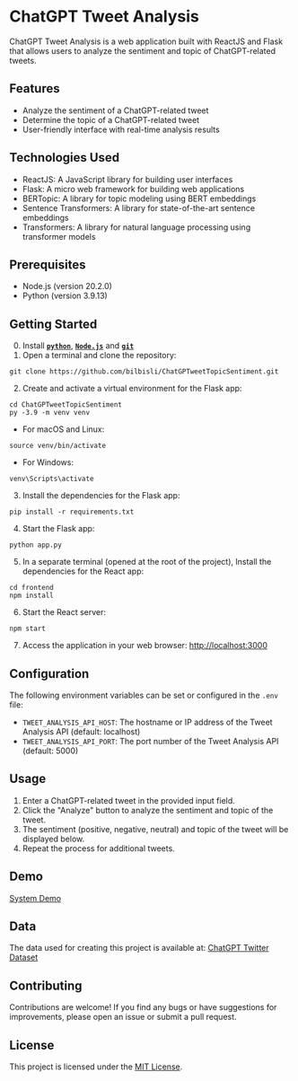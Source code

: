 # ChatGPT Tweet Analysis

ChatGPT Tweet Analysis is a web application built with ReactJS and Flask that allows users to analyze the sentiment and topic of ChatGPT-related tweets.

## Features

- Analyze the sentiment of a ChatGPT-related tweet
- Determine the topic of a ChatGPT-related tweet
- User-friendly interface with real-time analysis results

## Technologies Used

- ReactJS: A JavaScript library for building user interfaces
- Flask: A micro web framework for building web applications
- BERTopic: A library for topic modeling using BERT embeddings
- Sentence Transformers: A library for state-of-the-art sentence embeddings
- Transformers: A library for natural language processing using transformer models

## Prerequisites

- Node.js (version 20.2.0)
- Python (version 3.9.13)

## Getting Started

0. Install [**`python`**](https://www.python.org/downloads/release/python-3913/), [**`Node.js`**](https://nodejs.org/dist/v20.2.0/) and [**`git`**](https://git-scm.com/downloads)
1. Open a terminal and clone the repository:
```
git clone https://github.com/bilbisli/ChatGPTweetTopicSentiment.git
```
2. Create and activate a virtual environment for the Flask app:
```
cd ChatGPTweetTopicSentiment
py -3.9 -m venv venv
```
 * For macOS and Linux:
```
source venv/bin/activate
```
 * For Windows:
```
venv\Scripts\activate
```
3. Install the dependencies for the Flask app:
```
pip install -r requirements.txt
```
4. Start the Flask app:
```
python app.py
```
5. In a separate terminal (opened at the root of the project), Install the dependencies for the React app:
```
cd frontend
npm install
```
6. Start the React server:
```
npm start
```
7. Access the application in your web browser:
    [http://localhost:3000](http://localhost:3000)

## Configuration

The following environment variables can be set or configured in the `.env` file:

- `TWEET_ANALYSIS_API_HOST`: The hostname or IP address of the Tweet Analysis API (default: localhost)
- `TWEET_ANALYSIS_API_PORT`: The port number of the Tweet Analysis API (default: 5000)

## Usage

1. Enter a ChatGPT-related tweet in the provided input field.
2. Click the "Analyze" button to analyze the sentiment and topic of the tweet.
3. The sentiment (positive, negative, neutral) and topic of the tweet will be displayed below.
4. Repeat the process for additional tweets.

## Demo

[System Demo](https://github.com/bilbisli/ChatGPTweetTopicSentiment/assets/73055024/5221a1c0-cdc5-45ce-a392-7760942f0319)

## Data

The data used for creating this project is available at:
[ChatGPT Twitter Dataset](https://www.kaggle.com/datasets/tariqsays/chatgpt-twitter-dataset)

## Contributing

Contributions are welcome! If you find any bugs or have suggestions for improvements, please open an issue or submit a pull request.

## License

This project is licensed under the [MIT License](LICENSE).



   

   

